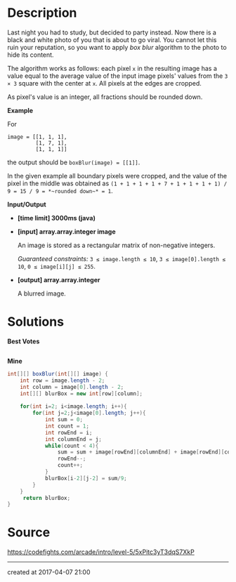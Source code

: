 # Description

Last night you had to study, but decided to party instead. Now there is a black and white photo of you that is about to go viral. You cannot let this ruin your reputation, so you want to apply *box blur* algorithm to the photo to hide its content.

The algorithm works as follows: each pixel `x` in the resulting image has a value equal to the average value of the input image pixels' values from the `3 × 3` square with the center at `x`. All pixels at the edges are cropped.

As pixel's value is an integer, all fractions should be rounded down.

**Example**

For

```
image = [[1, 1, 1], 
         [1, 7, 1], 
         [1, 1, 1]]

```

the output should be `boxBlur(image) = [[1]]`.

In the given example all boundary pixels were cropped, and the value of the pixel in the middle was obtained as `(1 + 1 + 1 + 1 + 7 + 1 + 1 + 1 + 1) / 9 = 15 / 9 = *~rounded down~* = 1`.

**Input/Output**

- **[time limit] 3000ms (java)**


- **[input] array.array.integer image**

  An image is stored as a rectangular matrix of non-negative integers.

  *Guaranteed constraints:*
  `3 ≤ image.length ≤ 10`,
  `3 ≤ image[0].length ≤ 10`,
  `0 ≤ image[i][j] ≤ 255`.

- **[output] array.array.integer**

  A blurred image.

# Solutions

**Best Votes**

``` java

```

**Mine**

``` java
int[][] boxBlur(int[][] image) {
    int row = image.length - 2;
    int column = image[0].length - 2;
    int[][] blurBox = new int[row][column];
    
    for(int i=2; i<image.length; i++){
        for(int j=2;j<image[0].length; j++){
            int sum = 0;
            int count = 1;
            int rowEnd = i;
            int columnEnd = j;
            while(count < 4){
                sum = sum + image[rowEnd][columnEnd] + image[rowEnd][columnEnd-1] + image[rowEnd][columnEnd-2];
                rowEnd--;
                count++;
            }
            blurBox[i-2][j-2] = sum/9;        
        }
    }
     return blurBox;
}
```

# Source

https://codefights.com/arcade/intro/level-5/5xPitc3yT3dqS7XkP

---

created at 2017-04-07 21:00 